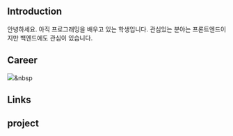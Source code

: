 ## Introduction
안녕하세요.
아직 프로그래밍을 배우고 있는 학생입니다.
관심있는 분야는 프론트엔드이지만 백엔드에도 관심이 있습니다.

## Career
<img src="https://img.shields.io/badge/Python-3766AB?style=flat-square&logo=Python&logoColor=white"/></a>&nbsp 
## Links

## project
